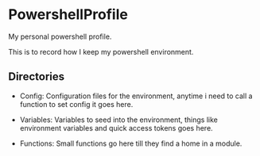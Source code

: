 # PowershellProfile

My personal powershell profile.

This is to record how I keep my powershell environment.

## Directories

- Config: Configuration files for the environment, anytime i need to
    call a function to set config it goes here.
    
- Variables: Variables to seed into the environment, things like environment
    variables and quick access tokens goes here.

- Functions: Small functions go here till they find a home in a module.
